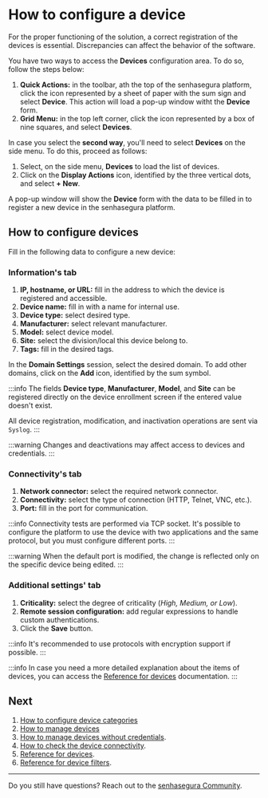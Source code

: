 # How to configure a device

For the proper functioning of the solution, a correct registration of the devices is essential. Discrepancies can affect the behavior of the software.

You have two ways to access the **Devices** configuration area. To do so, follow the steps below:

1. **Quick Actions:** in the toolbar, ath the top of the senhasegura platform, click the icon represented by a sheet of paper with the sum sign and select **Device**. This action will load a pop-up window witht the **Device** form.
2. **Grid Menu:** in the top left corner, click the icon represented by a box of nine squares, and select **Devices**.

In case you select the **second way**, you'll need to select **Devices** on the side menu. To do this, proceed as follows:

1. Select, on the side menu, **Devices** to load the list of devices. 
2. Click on the **Display Actions** icon, identified by the three vertical dots, and select **+ New**.

A pop-up window will show the **Device** form with the data to be filled in to register a new device in the senhasegura platform.

## How to configure devices

Fill in the following data to configure a new device:

### Information's tab

1. **IP, hostname, or URL:** fill in the address to which the device is registered and accessible.
2. **Device name:** fill in with a name for internal use.
3. **Device type:** select desired type.
4. **Manufacturer:** select relevant manufacturer.
5. **Model:** select device model.
6. **Site:** select the division/local this device belong to.
7. **Tags:** fill in the desired tags.

In the **Domain Settings** session, select the desired domain. To add other domains, click on the **Add** icon, identified by the sum symbol.

 :::info
The fields **Device type**, **Manufacturer**, **Model**, and **Site** can be registered directly on the device enrollment screen if the entered value doesn't exist.

All device registration, modification, and inactivation operations are sent via `Syslog`.
:::

 :::warning
Changes and deactivations may affect access to devices and credentials.
:::

### Connectivity's tab

1. **Network connector:** select the required network connector.
2. **Connectivity:** select the type of connection (HTTP, Telnet, VNC, etc.).
3. **Port:** fill in the port for communication.

 :::info
Connectivity tests are performed via TCP socket. It's possible to configure the platform to use the device with two applications and the same protocol, but you must configure different ports.
:::

 :::warning
When the default port is modified, the change is reflected only on the specific device being edited.
:::

### Additional settings' tab

1. **Criticality:** select the degree of criticality (*High, Medium, or Low*).
2. **Remote session configuration:** add regular expressions to handle custom authentications.
3. Click the **Save** button.

 :::info
It's recommended to use protocols with encryption support if possible.
:::

 :::info
In case you need a more detailed explanation about the items of devices, you can access the [Reference for devices](/v3-32/docs/pam-reference-for-devices) documentation.
:::

## Next
1. [How to configure device categories](/v3-32/docs/pam-how-to-configure-devices)
2. [How to manage devices](/v3-32/docs/pam-how-to-edit-clone-disable-or-reactivate-a-device)
3. [How to manage devices without credentials](/v3-32/docs/pam-devices-without-credentials).
4. [How to check the device connectivity](/v3-32/docs/pam-devices-connectivity-test).
5. [Reference for devices](/v3-32/docs/pam-reference-for-devices).
6. [Reference for device filters](/v3-32/docs/pam-reference-for-device-filters).

***

Do you still have questions? Reach out to the [senhasegura Community](https://community.senhasegura.io/).